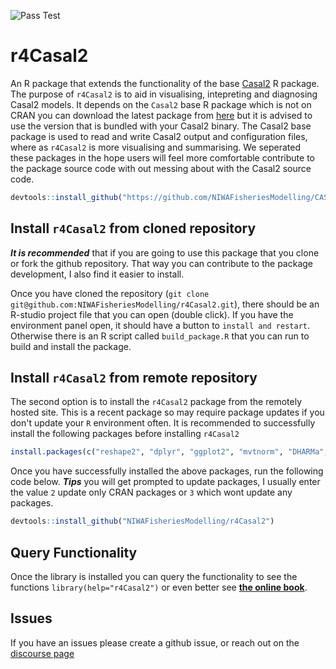 ![Pass Test](https://github.com/NIWAFisheriesModelling/r4Casal2/actions/workflows/CheckDocumentation.yml/badge.svg)

# r4Casal2
An R package that extends the functionality of the base [Casal2](https://github.com/NIWAFisheriesModelling/CASAL2) R package. The purpose of `r4Casal2` is to aid in visualising, intepreting and diagnosing Casal2 models. It depends on the `Casal2` base R package which is not on CRAN you can download the latest package from [here](https://github.com/NIWAFisheriesModelling/CASAL2/tree/master/R-libraries) but it is advised to use the version that is bundled with your Casal2 binary. The Casal2 base package is used to read and write Casal2 output and configuration files, where as `r4Casal2` is more visualising and summarising. We seperated these packages in the hope users will feel more comfortable contribute to the package source code with out messing about with the Casal2 source code.
```r
devtools::install_github("https://github.com/NIWAFisheriesModelling/CASAL2", subdir="R-libraries/casal2", ref = "HEAD")
```


## Install `r4Casal2` from cloned repository
***It is recommended*** that if you are going to use this package that you clone or fork the github repository. That way you can contribute to the package development, I also find it easier to install.

Once you have cloned the repository (`git clone git@github.com:NIWAFisheriesModelling/r4Casal2.git`), there should be an R-studio project file that you can open (double click). If you have the environment panel open, it should have a button to `install and restart`. Otherwise there is an R script called `build_package.R` that you can run to build and install the package.

## Install `r4Casal2` from remote repository
The second option is to install the `r4Casal2` package from the remotely hosted site. This is a recent package so may require package updates if you don't update your `R` environment often. It is recommended to successfully install the following packages before installing `r4Casal2`
```r
install.packages(c("reshape2", "dplyr", "ggplot2", "mvtnorm", "DHARMa","MASS", "knitr"))
```

Once you have successfully installed the above packages, run the following code below. ***Tips*** you will get prompted to update packages, I usually enter the value `2` update only CRAN packages or `3` which wont update any packages.

```r
devtools::install_github("NIWAFisheriesModelling/r4Casal2")
```

## Query Functionality
Once the library is installed you can query the functionality to see the functions `library(help="r4Casal2")` or even better see [**the online book**](https://niwafisheriesmodelling.github.io/r4Casal2/).

## Issues
If you have an issues please create a github issue, or reach out on the [discourse page](https://casal2.discourse.group/) 

